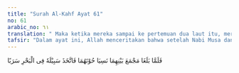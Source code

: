 ```yaml
---
title: "Surah Al-Kahf Ayat 61"
no: 61
arabic_no: ٦١
translation: " Maka ketika mereka sampai ke pertemuan dua laut itu, mereka lupa ikannya, lalu (ikan) itu melompat mengambil jalannya ke laut itu."
tafsir: "Dalam ayat ini, Allah menceritakan bahwa setelah Nabi Musa dan Yusya sampai ke pertemuan dua laut, mereka berhenti, tetapi tidak tahu bahwa tempat itulah yang harus dituju. Sebab, Allah tidak memberi tahu dengan pasti tempat itu. Hanya saja Allah memberi petunjuk ketika ditanya oleh Nabi Musa sebelum berangkat, sebagaimana sabda Rasul saw ketika menceritakan pertanyaan Nabi Musa itu :\n\nYa Tuhanku, bagaimana saya dapat menemukannya? Allah berfirman, \"Bawalah seekor ikan dan masukkan pada sebuah kampil, manakala ikan itu hilang, di situlah tempatnya.\" (Riwayat al-Bukhari dari Ubay bin Ka'ab)\n\nDi atas sebuah batu besar di tempat itu, Nabi Musa dan muridnya merasa mengantuk dan lelah. Keduanya pun tertidur dan lupa pada ikannya. Ketika itu, ikan yang ada dalam kampil tersebut hidup kembali dan menggelepar-gelepar, lalu keluar dan meluncur menuju laut. Padahal kampil waktu itu ada di tangan Yusya. Kejadian ini, yaitu ikan mati menjadi hidup kembali, merupakan mukjizat bagi Nabi Musa a.s..\n\nSetelah bangun tidur, mereka pun melanjutkan perjalanan. Yusya pun lupa tidak menceritakan kepada Nabi Musa kejadian yang aneh tentang ikan yang sudah mati hidup kembali."
---
```

فَلَمَّا بَلَغَا مَجْمَعَ بَيْنِهِمَا نَسِيَا حُوْتَهُمَا فَاتَّخَذَ سَبِيْلَهٗ فِى الْبَحْرِ سَرَبًا 